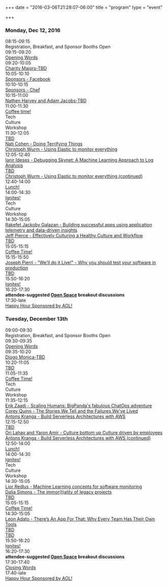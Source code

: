 +++
date = "2016-03-06T21:28:07-06:00"
title = "program"
type = "event"

+++

<div class = "row">
  <div class = "col-md-12">
    <div class = "row">
      <div class = "col-md-12 col-md-offset-4">
        <h3>Monday, Dec 12, 2016</h3>
      </div>
    </div>
    <!-- this div is repeated for each timeslot -->
    <div class = "row">
      <div class = "col-md-2">
        <time>08:15-09:15</time>
      </div>
      <div class = "col-md-9 box">
        Registration, Breakfast, and Sponsor Booths Open
      </div>
    </div> <!-- end timeslot div -->
    <!-- this div is repeated for each timeslot -->
    <div class = "row">
      <div class = "col-md-2">
        <time>09:15-09:20</time>
      </div>
      <div class = "col-md-9 box">
        <a href="/events/2016-telaviv/program/opening">Opening Words</a>
      </div>
    </div> <!-- end timeslot div -->
    <!-- this div is repeated for each timeslot -->
    <div class = "row">
      <div class = "col-md-2">
        <time>09:20-10:05</time>
      </div>
      <div class = "col-md-9 box">
        <a href="/events/2016-telaviv/program/charitymajors">Charity Majors-TBD</a>
      </div>
    </div> <!-- end timeslot div -->
    <!-- this div is repeated for each timeslot -->
    <div class = "row">
      <div class = "col-md-2">
        <time>10:05-10:10</time>
      </div>
      <div class = "col-md-9 box">
        <a href="/events/2016-boston/program/sponsors-facebook">Sponsors - Facebook</a>
      </div>
    </div> <!-- end timeslot div -->
    <!-- this div is repeated for each timeslot -->
    <div class = "row">
      <div class = "col-md-2">
        <time>10:10-10:15</time>
      </div>
      <div class = "col-md-9 box">
        <a href="/events/2016-boston/program/sponsors-chef">Sponsors - Chef</a>
      </div>
    </div> <!-- end timeslot div -->
    <div class = "row">
      <div class = "col-md-2">
        <time>10:15-11:00</time>
      </div>
      <div class = "col-md-9 box">
        <a href="/events/2016-telaviv/program/nathanharvey">Nathen Harvey and Adam Jacobs-TBD</a>
      </div>
    </div> <!-- end timeslot div -->
    <!-- this div is repeated for each timeslot -->
    <div class = "row">
      <div class = "col-md-2">
        <time>11:00-11:30</time>
      </div>
      <div class = "col-md-9 box">
        <a href="/events/2016-telaviv/program/coffeesponsor">Coffee time!</a>
      </div>
    </div> <!-- end timeslot div -->
    <!-- this div is repeated for each timeslot -->
    <div class = "row">
      <div class = "col-md-3 col-md-offset-3">
        Tech
      </div>
      <div class = "col-md-3">
        Culture
      </div>
      <div class = "col-md-3">
        Workshop
      </div>
    </div> <!-- end timeslot div -->
    <!-- this div is repeated for each timeslot -->
    <div class = "row">
      <div class = "col-md-2">
        <time>11:30-12:05</time>
      </div>
      <div class = "col-md-3 box">
        <a href="/events/2016-telaviv/program/tbd">TBD</a>
      </div>
      <div class = "col-md-3 box">
        <a href="/events/2016-telaviv/program/naticohen">Nati Cohen - Doing Terrifying Things</a>
      </div>
      <div class = "col-md-3 box">
        <a href="/events/2016-telaviv/program/christophwurm">Christoph Wurm - Using Elastic to monitor everything</a>
      </div>
    </div> <!-- end timeslot div -->
    <!-- this div is repeated for each timeslot -->
    <div class = "row">
      <div class = "col-md-2">
        <time>12:05-12:40</time>
      </div>
      <div class = "col-md-3 box">
        <a href="/events/2016-telaviv/program/ianirideses">Ianir Ideses - Debugging Skynet: A Machine Learning Approach to Log Analysis</a>
      </div>
      <div class = "col-md-3 box">
        <a href="/events/2016-telaviv/program/tbd">TBD</a>
      </div>
      <div class = "col-md-3 box">
        <a href="/events/2016-telaviv/program/christophwurm">Christoph Wurm - Using Elastic to monitor everything (continued)</a>
      </div>
    </div> <!-- end timeslot div -->
    <!-- this div is repeated for each timeslot -->
    <div class = "row">
      <div class = "col-md-2">
        <time>12:40-14:00</time>
      </div>
      <div class = "col-md-9 box">
        <a href="/events/2016-telaviv/program/lunchsponsor">Lunch!</a>
      </div>
    </div> <!-- end timeslot div -->
    <!-- this div is repeated for each timeslot -->
    <div class = "row">
      <div class = "col-md-2">
        <time>14:00-14:30</time>
      </div>
      <div class = "col-md-9 box">
        <a href="/events/2016-telaviv/program/ignites">Ignites!</a>
      </div>
    </div> <!-- end timeslot div -->
    <!-- this div is repeated for each timeslot -->
    <div class = "row">
      <div class = "col-md-3 col-md-offset-3">
        Tech
      </div>
      <div class = "col-md-3">
        Culture
      </div>
      <div class = "col-md-3">
        Workshop
      </div>
    </div> <!-- end timeslot div -->
    <!-- this div is repeated for each timeslot -->
    <div class = "row">
      <div class = "col-md-2">
        <time>14:30-15:05</time>
      </div>
      <div class = "col-md-3 box">
        <a href="/events/2016-telaviv/program/rakefet">Rakefet Jackoby Galazan - Building successful apps using application telemetry and data-driven insights</a>
      </div>
      <div class = "col-md-3 box">
        <a href="/events/2016-telaviv/program/jeffpierce">Jeff Pierce - Effectively Culturing a Healthy Culture and Workflow</a>
      </div>
      <div class = "col-md-3 box">
        <a href="/events/2016-telaviv/program/tbd">TBD</a>
      </div>
    </div> <!-- end timeslot div -->
    <!-- this div is repeated for each timeslot -->
    <div class = "row">
      <div class = "col-md-2">
        <time>15:05-15:15</time>
      </div>
      <div class = "col-md-9 box">
        <a href="/events/2016-telaviv/program/coffeesponsor">Coffee Time!</a>
      </div>
    </div> <!-- end timeslot div -->
    <!-- this div is repeated for each timeslot -->
    <div class = "row">
      <div class = "col-md-2">
        <time>15:15-15:50</time>
      </div>
      <div class = "col-md-3 box">
        <a href="/events/2016-telaviv/program/josephpierri">Joseph Pierri - "We'll do it Live!" - Why you should test your software in production</a>
      </div>
      <div class = "col-md-3 box">
        <a href="/events/2016-telaviv/program/tbd">TBD</a>
      </div>
    </div> <!-- end timeslot div -->
    <!-- this div is repeated for each timeslot -->
    <div class = "row">
      <div class = "col-md-2">
        <time>15:50-16:20</time>
      </div>
      <div class = "col-md-9 box">
        <a href="/events/2016-telaviv/program/ignites">Ignites!</a>
      </div>
    </div> <!-- end timeslot div -->
    <!-- this div is repeated for each timeslot -->
    <div class = "row">
      <div class = "col-md-2">
        <time>16:20-17:30</time>
      </div>
      <div class = "col-md-9 box">
        <strong>attendee-suggested <a href="/pages/open-space-format">Open Space</a> breakout discussions</strong>
      </div>
    </div> <!-- end timeslot div -->
    <!-- this div is repeated for each timeslot -->
    <div class = "row">
      <div class = "col-md-2">
        <time>17:30-late</time>
      </div>
      <div class = "col-md-9 box">
        <a href="/events/2016-telaviv/program/happyhour">Happy Hour Sponsored by AOL!</a>
      </div>
    </div> <!-- end timeslot div -->
  </div><!-- end day 1 -->
  <div class = "col-md-12">
    <div class = "row">
      <div class = "col-md-12 col-md-offset-4">
        <h3>Tuesday, December 13th</h3>
      </div>
    </div>
    <!-- this div is repeated for each timeslot -->
    <div class = "row">
      <div class = "col-md-2">
        <time>09:00-09:30</time>
      </div>
      <div class = "col-md-9 box">
        Registration, Breakfast, and Sponsor Booths Open
      </div>
    </div> <!-- end timeslot div -->
    <!-- this div is repeated for each timeslot -->
    <div class = "row">
      <div class = "col-md-2">
        <time>09:30-09:35</time>
      </div>
      <div class = "col-md-9 box">
        <a href="/events/2016-telaviv/program/opening">Opening Words</a>
      </div>
    </div> <!-- end timeslot div -->
    <!-- this div is repeated for each timeslot -->
    <div class = "row">
      <div class = "col-md-2">
        <time>09:35-10:20</time>
      </div>
      <div class = "col-md-9 box">
        <a href="/events/2016-telaviv/program/diogomonica">Diogo Monica-TBD</a>
      </div>
    </div> <!-- end timeslot div -->
    <!-- this div is repeated for each timeslot -->
    <div class = "row">
      <div class = "col-md-2">
        <time>10:20-11:05</time>
      </div>
      <div class = "col-md-9 box">
        <a href="/events/2016-telaviv/program/tbd">TBD</a>
      </div>
    </div> <!-- end timeslot div -->
    <!-- this div is repeated for each timeslot -->
    <div class = "row">
      <div class = "col-md-2">
        <time>11:05-11:35</time>
      </div>
      <div class = "col-md-9 box">
        <a href="/events/2016-telaviv/program/coffeesponsor">Coffee Time!</a>
      </div>
    </div> <!-- end timeslot div -->
    <!-- this div is repeated for each timeslot -->
    <div class = "row">
      <div class = "col-md-3 col-md-offset-3">
        Tech
      </div>
      <div class = "col-md-3">
        Culture
      </div>
      <div class = "col-md-3">
        Workshop
      </div>
    </div> <!-- end timeslot div -->
    <!-- this div is repeated for each timeslot -->
    <div class = "row">
      <div class = "col-md-2">
        <time>11:35-12:15</time>
      </div>
      <div class = "col-md-3 box">
        <a href="/events/2016-telaviv/program/erikzaadi">Erik Zaadi - Scaling Humans: BigPanda's fabulous ChatOps adventure</a>
      </div>
      <div class = "col-md-3 box">
        <a href="/events/2016-telaviv/program/coreyquinn">Corey Quinn - The Stories We Tell and the Failures We've Lived</a>
      </div>
      <div class = "col-md-3 box">
        <a href="/events/2016-telaviv/program/antonskranga">Antons Kranga - Build Serverless Architectures with AWS</a>
      </div>
    </div> <!-- end timeslot div -->
    <!-- this div is repeated for each timeslot -->
    <div class = "row">
      <div class = "col-md-2">
        <time>12:15-12:50</time>
      </div>
      <div class = "col-md-3 box">
        <a href="/events/2016-telaviv/program/tbd">TBD</a>
      </div>
      <div class = "col-md-3 box">
        <a href="/events/2016-telaviv/program/yaronamirorilahav">Ori Lahav and Yaron Amir - Culture bottom up Culture driven by employees</a>
      </div>
      <div class = "col-md-3 box">
        <a href="/events/2016-telaviv/program/antonskranga">Antons Kranga - Build Serverless Architectures with AWS (continued)</a>
      </div>
    </div> <!-- end timeslot div -->
    <!-- this div is repeated for each timeslot -->
    <div class = "row">
      <div class = "col-md-2">
        <time>12:50-14:00</time>
      </div>
      <div class = "col-md-9 box">
        <a href="/events/2016-telaviv/program/lunchsponsor">Lunch!</a>
      </div>
    </div> <!-- end timeslot div -->
    <!-- this div is repeated for each timeslot -->
    <div class = "row">
      <div class = "col-md-2">
        <time>14:00-14:30</time>
      </div>
      <div class = "col-md-9 box">
        <a href="/events/2016-telaviv/program/ignites">Ignites!</a>
      </div>
    </div> <!-- end timeslot div -->
    <!-- this div is repeated for each timeslot -->
    <div class = "row">
      <div class = "col-md-3 col-md-offset-3">
        Tech
      </div>
      <div class = "col-md-3">
        Culture
      </div>
      <div class = "col-md-3">
        Workshop
      </div>
    </div> <!-- end timeslot div -->
    <!-- this div is repeated for each timeslot -->
    <div class = "row">
      <div class = "col-md-2">
        <time>14:30-15:05</time>
      </div>
      <div class = "col-md-3 box">
        <a href="/events/2016-telaviv/program/liorredlus">Lior Redlus - Machine Learning concepts for software monitoring</a>
      </div>
      <div class = "col-md-3 box">
        <a href="/events/2016-telaviv/program/daliasimons">Dalia Simons - The immor(t)ality of legacy projects</a>
      </div>
      <div class = "col-md-3 box">
        <a href="/events/2016-telaviv/program/tbd">TBD</a>
      </div>
    </div> <!-- end timeslot div -->
    <!-- this div is repeated for each timeslot -->
    <div class = "row">
      <div class = "col-md-2">
        <time>15:05-15:15</time>
      </div>
      <div class = "col-md-9 box">
        <a href="/events/2016-telaviv/program/coffeesponsor">Coffee Time!</a>
      </div>
    </div> <!-- end timeslot div -->
    <!-- this div is repeated for each timeslot -->
    <div class = "row">
      <div class = "col-md-2">
        <time>14:30-15:05</time>
      </div>
      <div class = "col-md-3 box">
        <a href="/events/2016-telaviv/program/leonadato">Leon Adato - There’s An App For That: Why Every Team Has Their Own Tools</a>
      </div>
      <div class = "col-md-3 box">
        <a href="/events/2016-telaviv/program/tbd">TBD</a>
      </div>
      <div class = "col-md-3 box">
        <a href="/events/2016-telaviv/program/tbd">TBD</a>
      </div>
    </div> <!-- end timeslot div -->
    <!-- this div is repeated for each timeslot -->
    <div class = "row">
      <div class = "col-md-2">
        <time>15:50-16:20</time>
      </div>
      <div class = "col-md-9 box">
        <a href="/events/2016-telaviv/program/ignites">Ignites!</a>
      </div>
    </div> <!-- end timeslot div -->
    <!-- this div is repeated for each timeslot -->
    <div class = "row">
      <div class = "col-md-2">
        <time>16:20-17:30</time>
      </div>
      <div class = "col-md-9 box">
        <strong>attendee-suggested <a href="/pages/open-space-format">Open Space</a> breakout discussions</strong>
      </div>
    </div> <!-- end timeslot div -->
    <!-- this div is repeated for each timeslot -->
    <div class = "row">
      <div class = "col-md-2">
        <time>17:30-17:40</time>
      </div>
      <div class = "col-md-9 box">
        <a href="/events/2016-telaviv/program/closing">Closing Words</a>
      </div>
    </div> <!-- end timeslot div -->
    <!-- this div is repeated for each timeslot -->
    <div class = "row">
      <div class = "col-md-2">
        <time>17:40-late</time>
      </div>
      <div class = "col-md-9 box">
        <a href="/events/2016-telaviv/program/happyhour">Happy Hour Sponsored by AOL!</a>
      </div>
    </div> <!-- end timeslot div -->
  </div><!-- end day 2 -->
</div>
